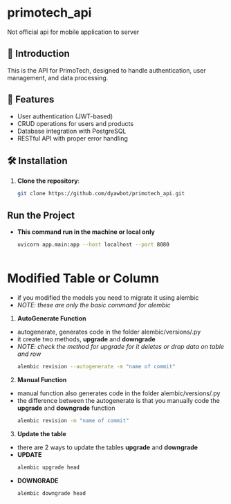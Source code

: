 # primotech_api
Not official api for mobile application to server


## 🚀 Introduction
This is the API for PrimoTech, designed to handle authentication, user management, and data processing.

## 📌 Features
- User authentication (JWT-based)
- CRUD operations for users and products
- Database integration with PostgreSQL
- RESTful API with proper error handling

## 🛠️ Installation
1. **Clone the repository**:
   ```sh
   git clone https://github.com/dyawbot/primotech_api.git

## Run the Project
- **This command run in the machine or local only**
    ```sh
    uvicorn app.main:app --host localhost --port 8080



# Modified Table or Column 
- if you modified the models you need to migrate it using alembic
- *NOTE: these are only the basic command for alembic*

1. **AutoGenerate Function**
- autogenerate, generates code in the folder alembic/versions/.py
- it create two methods, **upgrade** and **downgrade**
- *NOTE: check the method for upgrade for it deletes or drop data on table and row*
    ```sh
    alembic revision --autogenerate -m "name of commit"

2. **Manual Function**
- manual function also generates code in the folder alembic/versions/.py
- the difference between the autogenerate is that you manually code the **upgrade** and **downgrade** function
    ```sh
    alembic revision -m "name of commit"

3. **Update the table**
- there are 2 ways to update the tables **upgrade** and **downgrade**
- **UPDATE**
    ```sh
    alembic upgrade head

- **DOWNGRADE**
    ```SH
    alembic downgrade head
